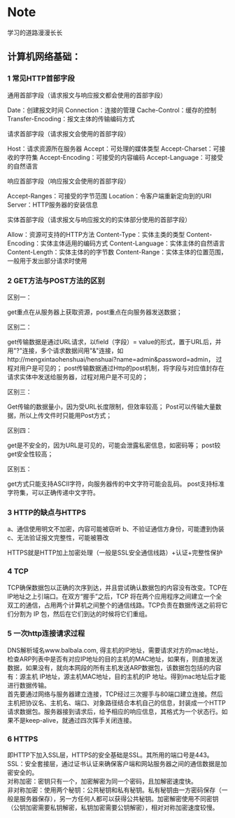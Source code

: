 # Note
学习的道路漫漫长长

## 计算机网络基础：
### 1 常见HTTP首部字段
通用首部字段（请求报文与响应报文都会使用的首部字段）  

Date：创建报文时间
Connection：连接的管理
Cache-Control：缓存的控制
Transfer-Encoding：报文主体的传输编码方式  

请求首部字段（请求报文会使用的首部字段）  

Host：请求资源所在服务器
Accept：可处理的媒体类型
Accept-Charset：可接收的字符集
Accept-Encoding：可接受的内容编码
Accept-Language：可接受的自然语言  

响应首部字段（响应报文会使用的首部字段）  

Accept-Ranges：可接受的字节范围
Location：令客户端重新定向到的URI
Server：HTTP服务器的安装信息  

实体首部字段（请求报文与响应报文的的实体部分使用的首部字段）  

Allow：资源可支持的HTTP方法
Content-Type：实体主类的类型
Content-Encoding：实体主体适用的编码方式
Content-Language：实体主体的自然语言
Content-Length：实体主体的的字节数
Content-Range：实体主体的位置范围，一般用于发出部分请求时使用

### 2 GET方法与POST方法的区别
区别一：  

get重点在从服务器上获取资源，post重点在向服务器发送数据；  

区别二：  

get传输数据是通过URL请求，以field（字段）= value的形式，置于URL后，并用"?"连接，多个请求数据间用"&"连接，如http://mengxintaohenshuai/henshuai?name=admin&password=admin，  过程对用户是可见的；
post传输数据通过Http的post机制，将字段与对应值封存在请求实体中发送给服务器，过程对用户是不可见的；  

区别三：  

Get传输的数据量小，因为受URL长度限制，但效率较高；
Post可以传输大量数据，所以上传文件时只能用Post方式；  

区别四：  

get是不安全的，因为URL是可见的，可能会泄露私密信息，如密码等；
post较get安全性较高；  

区别五：  

get方式只能支持ASCII字符，向服务器传的中文字符可能会乱码。
post支持标准字符集，可以正确传递中文字符。

### 3 HTTP的缺点与HTTPS  

a、通信使用明文不加密，内容可能被窃听
b、不验证通信方身份，可能遭到伪装
c、无法验证报文完整性，可能被篡改  

HTTPS就是HTTP加上加密处理（一般是SSL安全通信线路）+认证+完整性保护    

### 4 TCP      

TCP确保数据包以正确的次序到达，并且尝试确认数据包的内容没有改变。TCP在IP地址之上引端口。在双方“握手”之后，TCP 将在两个应用程序之间建立一个全双工的通信，占用两个计算机之间整个的通信线路。TCP负责在数据传送之前将它们分割为 IP 包，然后在它们到达的时候将它们重组。    

### 5 一次http连接请求过程   

DNS解析域名www.balbala.com, 得主机的IP地址，需要请求对方的mac地址，检查ARP列表中是否有对应IP地址的目的主机的MAC地址，如果有，则直接发送数据，如果没有，就向本网段的所有主机发送ARP数据包，该数据包包括的内容有：源主机 IP地址，源主机MAC地址，目的主机的IP 地址。得到mac地址后才能进行数据传输。  
首先要通过网络与服务器建立连接，TCP经过三次握手与80端口建立连接。然后主机把协议名、主机名、端口、对象路径结合本机自己的信息，封装成一个HTTP请求数据包。服务器接到请求后，给予相应的响应信息，其格式为一个状态行。如果不是keep-alive，就通过四次挥手关闭连接。   

### 6 HTTPS  

即HTTP下加入SSL层，HTTPS的安全基础是SSL。其所用的端口号是443。
SSL：安全套接层，通过证书认证来确保客户端和网站服务器之间的通信数据是加密安全的。  
对称加密：密钥只有一个，加密解密为同一个密码，且加解密速度快。                                                                           
非对称加密：使用两个秘钥：公共秘钥和私有秘钥。私有秘钥由一方密码保存（一般是服务器保存），另一方任何人都可以获得公共秘钥。加密解密使用不同密钥（公钥加密需要私钥解密，私钥加密需要公钥解密），相对对称加密速度较慢。  
